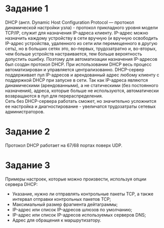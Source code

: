 # Задание 1
  DHCP (англ. Dynamic Host Configuration Protocol — протокол динамической настройки узла) - протокол прикладного уровня модели TCP/IP, 
служит для назначения IP-адреса клиенту.
IP-адрес можно назначить каждому устройству в сети вручную (и вручную освободить IP-адрес устройства, удаленного из сети или перемещенного в другую сеть), 
но в больших сетях это, во-первых, трудозатратно и, во-вторых, чем больше устройств настраивается, тем больше вероятность допустить ошибку.
Поэтому для автоматизации назначения IP-адресов был создан протокол DHCP. При использовании DHCP весь процесс автоматизирован и управляется централизованно. 
DHCP-сервер поддерживает пул IP-адресов и арендованный адрес любому клиенту с поддержкой DHCP при запуске в сети. 
Так как IP-адреса являются динамическими (арендованными), а не статическими (без постоянного назначения), адреса, которые больше не используются, 
автоматически возвращаются в пул для перераспределения.    
  Сеть без DHCP-сервера работать сможет, но значительно усложнится ее настройка и диагностирование - увеличатся трудозатраты сетевых администраторов.
# Задание 2
Протокол DHCP работает на 67/68 портах поверх UDP.
# Задание 3
Примеры настроек, которые можно произвести, используя опции сервера DHCP:
- Указание, нужно ли отправлять контрольные пакеты TCP, а также интервал отправки контрольных пакетов TCP;
- Максимальный размер фрагмента дейтаграммы;
- IP-адрес или список IP-адресов шлюзов по умолчанию;
- IP-адрес или список IP-адресов используемых серверов DNS;
- Адрес для обращения к маршрутизатору.

